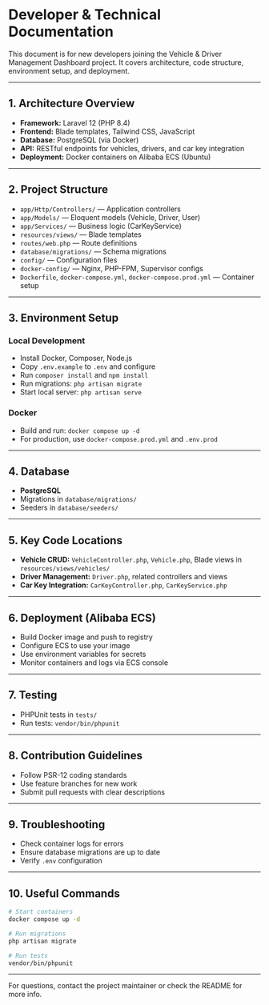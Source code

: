 # Developer & Technical Documentation

This document is for new developers joining the Vehicle & Driver Management Dashboard project. It covers architecture, code structure, environment setup, and deployment.

---

## 1. Architecture Overview
- **Framework:** Laravel 12 (PHP 8.4)
- **Frontend:** Blade templates, Tailwind CSS, JavaScript
- **Database:** PostgreSQL (via Docker)
- **API:** RESTful endpoints for vehicles, drivers, and car key integration
- **Deployment:** Docker containers on Alibaba ECS (Ubuntu)

---

## 2. Project Structure
- `app/Http/Controllers/` — Application controllers
- `app/Models/` — Eloquent models (Vehicle, Driver, User)
- `app/Services/` — Business logic (CarKeyService)
- `resources/views/` — Blade templates
- `routes/web.php` — Route definitions
- `database/migrations/` — Schema migrations
- `config/` — Configuration files
- `docker-config/` — Nginx, PHP-FPM, Supervisor configs
- `Dockerfile`, `docker-compose.yml`, `docker-compose.prod.yml` — Container setup

---

## 3. Environment Setup
### Local Development
- Install Docker, Composer, Node.js
- Copy `.env.example` to `.env` and configure
- Run `composer install` and `npm install`
- Run migrations: `php artisan migrate`
- Start local server: `php artisan serve`

### Docker
- Build and run: `docker compose up -d`
- For production, use `docker-compose.prod.yml` and `.env.prod`

---

## 4. Database
- **PostgreSQL**
- Migrations in `database/migrations/`
- Seeders in `database/seeders/`

---

## 5. Key Code Locations
- **Vehicle CRUD:** `VehicleController.php`, `Vehicle.php`, Blade views in `resources/views/vehicles/`
- **Driver Management:** `Driver.php`, related controllers and views
- **Car Key Integration:** `CarKeyController.php`, `CarKeyService.php`

---

## 6. Deployment (Alibaba ECS)
- Build Docker image and push to registry
- Configure ECS to use your image
- Use environment variables for secrets
- Monitor containers and logs via ECS console

---

## 7. Testing
- PHPUnit tests in `tests/`
- Run tests: `vendor/bin/phpunit`

---

## 8. Contribution Guidelines
- Follow PSR-12 coding standards
- Use feature branches for new work
- Submit pull requests with clear descriptions

---

## 9. Troubleshooting
- Check container logs for errors
- Ensure database migrations are up to date
- Verify `.env` configuration

---

## 10. Useful Commands
```bash
# Start containers
docker compose up -d

# Run migrations
php artisan migrate

# Run tests
vendor/bin/phpunit
```

---

For questions, contact the project maintainer or check the README for more info.

